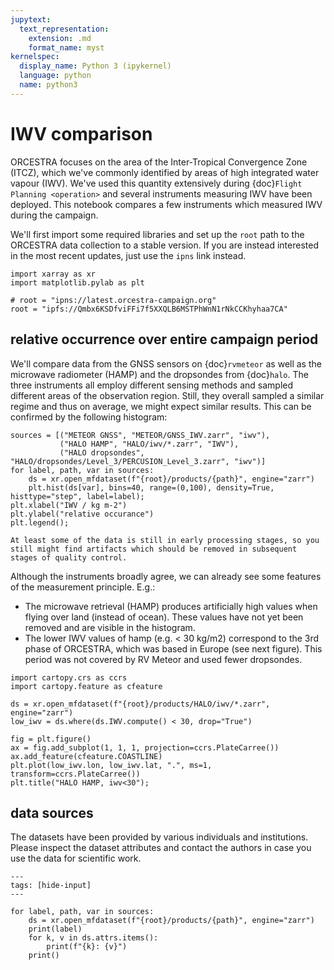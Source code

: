 ```yaml
---
jupytext:
  text_representation:
    extension: .md
    format_name: myst
kernelspec:
  display_name: Python 3 (ipykernel)
  language: python
  name: python3
---
```


# IWV comparison

ORCESTRA focuses on the area of the Inter-Tropical Convergence Zone (ITCZ), which we've commonly identified by areas of high integrated water vapour (IWV).
We've used this quantity extensively during {doc}`Flight Planning <operation>` and several instruments measuring IWV have been deployed.
This notebook compares a few instruments which measured IWV during the campaign.

We'll first import some required libraries and set up the `root` path to the ORCESTRA data collection to a stable version.
If you are instead interested in the most recent updates, just use the `ipns` link instead.

```{code-cell} ipython3
import xarray as xr
import matplotlib.pylab as plt

# root = "ipns://latest.orcestra-campaign.org"
root = "ipfs://Qmbx6KSDfviFFi7f5XXQLB6MSTPhWnN1rNkCCKhyhaa7CA"
```

## relative occurrence over entire campaign period
We'll compare data from the GNSS sensors on {doc}`rvmeteor` as well as the microwave radiometer (HAMP) and the dropsondes from {doc}`halo`.
The three instruments all employ different sensing methods and sampled different areas of the observation region.
Still, they overall sampled a similar regime and thus on average, we might expect similar results.
This can be confirmed by the following histogram:

```{code-cell} ipython3
sources = [("METEOR GNSS", "METEOR/GNSS_IWV.zarr", "iwv"),
           ("HALO HAMP", "HALO/iwv/*.zarr", "IWV"),
           ("HALO dropsondes", "HALO/dropsondes/Level_3/PERCUSION_Level_3.zarr", "iwv")]
for label, path, var in sources:
    ds = xr.open_mfdataset(f"{root}/products/{path}", engine="zarr")
    plt.hist(ds[var], bins=40, range=(0,100), density=True, histtype="step", label=label);
plt.xlabel("IWV / kg m-2")
plt.ylabel("relative occurance")
plt.legend();
```

```{note}
At least some of the data is still in early processing stages, so you still might find artifacts which should be removed in subsequent stages of quality control.
```

Although the instruments broadly agree, we can already see some features of the measurement principle. E.g.:

* The microwave retrieval (HAMP) produces artificially high values when flying over land (instead of ocean). These values have not yet been removed and are visible in the histogram.
* The lower IWV values of hamp (e.g. < 30 kg/m2) correspond to the 3rd phase of ORCESTRA, which was based in Europe (see next figure). This period was not covered by RV Meteor and used fewer dropsondes.

```{code-cell} ipython3
import cartopy.crs as ccrs
import cartopy.feature as cfeature

ds = xr.open_mfdataset(f"{root}/products/HALO/iwv/*.zarr", engine="zarr")   
low_iwv = ds.where(ds.IWV.compute() < 30, drop="True")

fig = plt.figure()
ax = fig.add_subplot(1, 1, 1, projection=ccrs.PlateCarree())
ax.add_feature(cfeature.COASTLINE)
plt.plot(low_iwv.lon, low_iwv.lat, ".", ms=1, transform=ccrs.PlateCarree())
plt.title("HALO HAMP, iwv<30");
```

## data sources

The datasets have been provided by various individuals and institutions.
Please inspect the dataset attributes and contact the authors in case you use the data for scientific work.

```{code-cell} ipython3
---
tags: [hide-input]
---

for label, path, var in sources:
    ds = xr.open_mfdataset(f"{root}/products/{path}", engine="zarr")
    print(label)
    for k, v in ds.attrs.items():
        print(f"{k}: {v}")
    print()
```
